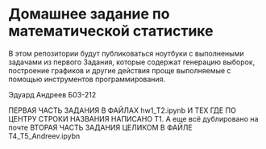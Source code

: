 # Домашнее задание по математической статистике
В этом репозитории будут публиковаться ноутбуки с выполнеными задачами из первого Задания, которые содержат генерацию выборок, построение графиков и другие действия проще выполняемые с помощью инструментов программирования.

Эдуард Андреев Б03-212

ПЕРВАЯ ЧАСТЬ ЗАДАНИЯ В ФАЙЛАХ hw1_T2.ipynb И ТЕХ ГДЕ ПО ЦЕНТРУ СТРОКИ НАЗВАНИЯ НАПИСАНО T1. А еще всё дублировано на почте
ВТОРАЯ ЧАСТЬ ЗАДАНИЯ ЦЕЛИКОМ В ФАЙЛЕ T4_T5_Andreev.ipybn

